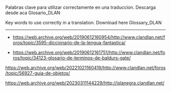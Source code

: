 Palabras clave para utilizar correctamente en una traduccion. Descarga desde aca Glosario_DLAN

Key words to use correctly in a translation. Download here Glossary_DLAN

----------------------------------------------------------------------------------------------------------------------------------------------------------------------------------------------------------------


- https://web.archive.org/web/20190612160954/http://www.clandlan.net/foros/topic/3595-diccionario-de-la-lengua-fantastica/


- https://web.archive.org/web/20190612161751/http://www.clandlan.net/foros/topic/34123-glosario-de-terminos-de-baldurs-gate/


https://web.archive.org/web/20221021160419/http://www.clandlan.net/foros/topic/56927-guia-de-objetos/


https://web.archive.org/web/20230311144229/http://islanegra.clandlan.net/
